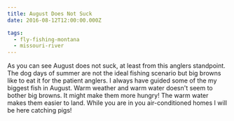 ```yaml
---
title: August Does Not Suck
date: 2016-08-12T12:00:00.000Z

tags:
  - fly-fishing-montana
  - missouri-river
---
```


As you can see August does not suck, at least from this anglers standpoint. The dog days of summer are not the ideal fishing scenario but big browns like to eat it for the patient anglers. I always have guided some of the my biggest fish in August. Warm weather and warm water doesn't seem to bother big browns. It might make them more hungry! The warm water makes them easier to land. While you are in you air-conditioned homes I will be here catching pigs!
